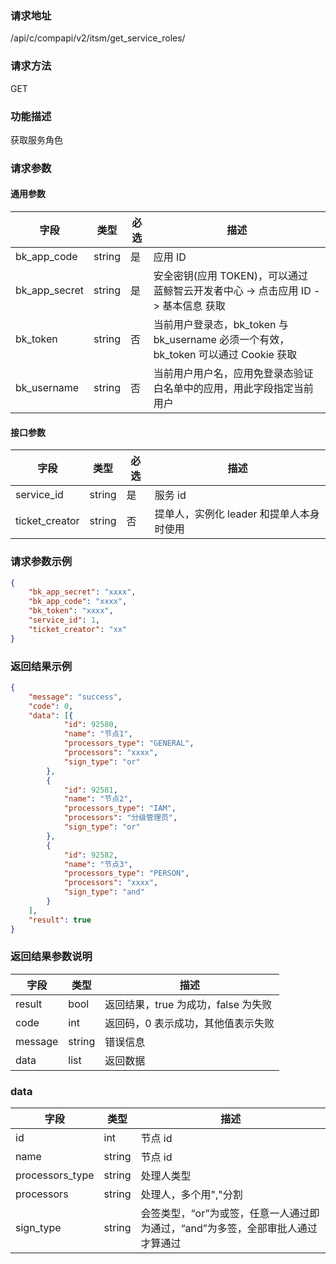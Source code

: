 
### 请求地址

/api/c/compapi/v2/itsm/get_service_roles/



### 请求方法

GET


### 功能描述

获取服务角色

### 请求参数


#### 通用参数

| 字段 | 类型 | 必选 |  描述 |
|-----------|------------|--------|------------|
| bk_app_code  |  string    | 是 | 应用 ID     |
| bk_app_secret|  string    | 是 | 安全密钥(应用 TOKEN)，可以通过 蓝鲸智云开发者中心 -&gt; 点击应用 ID -&gt; 基本信息 获取 |
| bk_token     |  string    | 否 | 当前用户登录态，bk_token 与 bk_username 必须一个有效，bk_token 可以通过 Cookie 获取 |
| bk_username  |  string    | 否 | 当前用户用户名，应用免登录态验证白名单中的应用，用此字段指定当前用户 |

#### 接口参数

| 字段        | 类型     | 必选  | 描述                         |
| --------- | ------ | --- | -------------------------- |
| service_id | string    | 是   | 服务 id |
| ticket_creator     | string    | 否   | 提单人，实例化 leader 和提单人本身时使用 |


### 请求参数示例

```json
{  
    "bk_app_secret": "xxxx", 
    "bk_app_code": "xxxx", 
    "bk_token": "xxxx",
    "service_id": 1,
    "ticket_creator": "xx"
}  
```

### 返回结果示例

```json
{
	"message": "success",
	"code": 0,
	"data": [{
			"id": 92580,
			"name": "节点1",
			"processors_type": "GENERAL",
			"processors": "xxxx",
			"sign_type": "or"
		},
		{
			"id": 92581,
			"name": "节点2",
			"processors_type": "IAM",
			"processors": "分级管理员",
			"sign_type": "or"
		},
		{
			"id": 92582,
			"name": "节点3",
			"processors_type": "PERSON",
			"processors": "xxxx",
			"sign_type": "and"
		}
	],
	"result": true
}

```

### 返回结果参数说明

| 字段      | 类型        | 描述                      |
| ------- | --------- | ----------------------- |
| result  | bool      | 返回结果，true 为成功，false 为失败   |
| code    | int       | 返回码，0 表示成功，其他值表示失败       |
| message | string    | 错误信息                    |
| data    | list | 返回数据 |

### data

| 字段      | 类型        | 描述                      |
| ------- | --------- | ----------------------- |
| id  | int      | 节点 id   |
| name  | string      | 节点 id   |
| processors_type  | string      | 处理人类型   |
| processors  | string      | 处理人，多个用","分割   |
| sign_type  | string      |会签类型，“or”为或签，任意一人通过即为通过，“and”为多签，全部审批人通过才算通过 |
